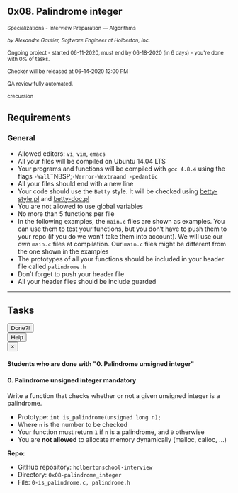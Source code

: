 <article class="pending_logs"><div id="jigsaw-shortcut-lists"></div><h1 class="gap">0x08. Palindrome integer</h1><div id="project_id" style="display: none" data-project-id="444"></div><p class="sm-gap"><small><i class="fa fa-folder-open"></i> Specializations - Interview Preparation ― Algorithms </small></p><p><em><small><i class="fa fa-user"></i> by Alexandre Gautier, Software Engineer at Holberton, Inc. </small></em></p><p><small><i class="fa fa-calendar"></i> Ongoing project - started 06-11-2020, must end by 06-18-2020 (in 6 days) - you're done with <span id="student_task_done_percentage">0</span>% of tasks. </small></p><p><small><i class="fa fa-check"></i> Checker will be released at 06-14-2020 12:00 PM </small></p><p><small><i class="fa fa-check-square"></i> QA review fully automated. </small></p><p><small><i class="fa fa-tags"></i><span class="badge badge-tag">c</span><span class="badge badge-tag">recursion</span></small></p><article id="description" class="gap formatted-content"><h2>Requirements</h2><h3>General</h3><ul><li>Allowed editors: <code>vi</code>, <code>vim</code>, <code>emacs</code></li><li>All your files will be compiled on Ubuntu 14.04 LTS</li><li>Your programs and functions will be compiled with <code>gcc 4.8.4</code> using the flags <code>-Wall</code>¨NBSP;<code>-Werror</code><code>-Wextra</code><code>and -pedantic</code></li><li>All your files should end with a new line</li><li>Your code should use the <code>Betty</code> style. It will be checked using <a href="https://github.com/holbertonschool/Betty/blob/master/betty-style.pl" title="betty-style.pl" target="_blank">betty-style.pl</a> and <a href="https://github.com/holbertonschool/Betty/blob/master/betty-doc.pl" title="betty-doc.pl" target="_blank">betty-doc.pl</a></li><li>You are not allowed to use global variables</li><li>No more than 5 functions per file</li><li>In the following examples, the <code>main.c</code> files are shown as examples. You can use them to test your functions, but you don’t have to push them to your repo (if you do we won’t take them into account). We will use our own <code>main.c</code> files at compilation. Our <code>main.c</code> files might be different from the one shown in the examples</li><li>The prototypes of all your functions should be included in your header file called <code>palindrome.h</code></li><li>Don’t forget to push your header file</li><li>All your header files should be include guarded</li></ul></article><!-- Servers --><!-- Tasks --><hr class="gap"><h2 class="gap">Tasks</h2><section class="formatted-content"><div data-role="task3436" data-position="1"><div class=" clearfix gap" id="task-3436"><span id="user_id" data-id="887"></span><div class="student_task_controls"><!-- button Done --><button class="student_task_done btn btn-default no" data-task-id="3436"><span class="no"><i class="fa fa-square-o"></i></span><span class="yes"><i class="fa fa-check-square-o"></i></span><span class="pending"><i class="fa fa-spinner fa-pulse"></i></span> Done<span class="no pending">?</span><span class="yes">!</span></button><br><!-- button Help! --><button class="users_done_for_task btn btn-default btn-default" data-task-id="3436" data-project-id="444" data-toggle="modal" data-target="#task-3436-users-done-modal"> Help </button><div class="modal fade users-done-modal" id="task-3436-users-done-modal" data-task-id="3436" data-project-id="444"><div class="modal-dialog"><div class="modal-content"><div class="modal-header"><button type="button" class="close" data-dismiss="modal" aria-label="Close"><span aria-hidden="true">×</span></button><h4 class="modal-title">Students who are done with "0. Palindrome unsigned integer"</h4></div><div class="modal-body"><div class="list-group"></div><div class="spinner"><div class="bounce1"></div><div class="bounce2"></div><div class="bounce3"></div></div><div class="error"></div></div></div></div></div></div><h4 class="task"> 0. Palindrome unsigned integer <span class="alert alert-warning mandatory-optional"> mandatory </span></h4><!-- Progress vs Score --><!-- Task Body --><p>Write a function that checks whether or not a given unsigned integer is a palindrome.</p><ul><li>Prototype: <code>int is_palindrome(unsigned long n);</code></li><li>Where <code>n</code> is the number to be checked</li><li>Your function must return <code>1</code> if <code>n</code> is a palindrome, and <code>0</code> otherwise</li><li>You are <strong>not allowed</strong> to allocate memory dynamically (malloc, calloc, …)</li></ul><precode language="" precodenum="0"></precode><!-- Task URLs --><!-- Github information --><p class="sm-gap"><strong>Repo:</strong></p><ul><li>GitHub repository: <code>holbertonschool-interview</code></li><li>Directory: <code>0x08-palindrome_integer</code></li><li>File: <code>0-is_palindrome.c, palindrome.h</code></li></ul></div></div></section></article>
